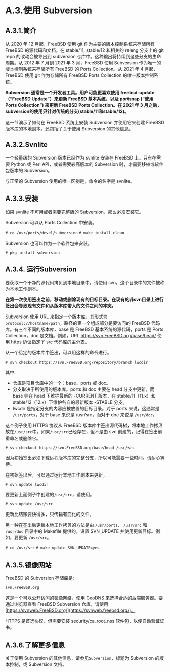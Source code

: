 # A.3.使用 Subversion

## A.3.1.简介

从 2020 年 12 月起，FreeBSD 使用 git 作为主要的版本控制系统来存储所有 FreeBSD 的源代码和文档。在 stable/11, stable/12 和相关的 releng 分支上的 git repo 的改动会被导出到 subversion 仓库中。这种输出将持续到这些分支的生命周期。从 2012 年 7 月到 2021 年 3 月，FreeBSD 使用 Subversion 作为唯一的版本控制系统来存储所有 FreeBSD 的 Ports Collection。从 2021 年 4 月起，FreeBSD 使用 git 作为存储所有 FreeBSD Ports Collection 的唯一版本控制系统。

**Subversion 通常是一个开发者工具。用户可能更喜欢使用 freebsd-update（“FreeBSD Update”）来更新 FreeBSD 基本系统，以及 portsnap (“使用 Ports Collection”) 来更新 FreeBSD Ports Collection。在 2021 年 3 月之后，subversion的使用只针对传统的分支(stable/11和stable/12)。**

这一节演示了如何在 FreeBSD 系统上安装 Subversion 并使用它来创建 FreeBSD 版本库的本地副本。还包括了关于使用 Subversion 的其他信息。

## A.3.2.Svnlite

一个轻量级的 Subversion 版本已经作为 svnlite 安装在 FreeBSD 上。只有在需要 Python 或 Perl API，或者需要较高版本的 Subversion 时，才需要移植或软件包版本的 Subversion。

与正常的 Subversion 使用的唯一区别是，命令的名字是 svnlite。

## A.3.3.安装

如果 svnlite 不可用或者需要完整版的 Subversion，那么必须安装它。

Subversion 可以从 Ports Collection 中安装。

`# cd /usr/ports/devel/subversion`
`# make install clean`

Subversion 也可以作为一个软件包来安装。

`# pkg install subversion`

## A.3.4. 运行Subversion

要获取一个干净的源代码拷贝到本地目录中，请使用 svn。这个目录中的文件被称为本地工作副本。

**在第一次使用签出之前，移动或删除现有的目标目录。在现有的非svn目录上进行签出会导致现有文件和从版本库带入的文件之间的冲突。**

Subversion 使用 URL 来指定一个版本库，其形式为`protocol://hostname/path`。路径的第一个组成部分是要访问的 FreeBSD 代码库。有三个不同的版本库，base 是 FreeBSD 基本系统的源代码，ports 是 Ports Collection，doc 是文档。例如，URL https://svn.FreeBSD.org/base/head/ 使用 https 协议指定了 src 代码库的主分支。

从一个给定的版本库中签出，可以用这样的命令进行。

`# svn checkout https://svn.FreeBSD.org/repository/branch lwcdir`

其中:

- 仓库是项目仓库中的一个：base、ports 或 doc。
- 分支取决于所使用的版本库。ports 和 doc 主要在 head 分支中更新，而 base 则在 head 下维护最新的 -CURRENT 版本，在 stable/11（11.x）和 stable/12（12.x）下维护各自的最新版本 -STABLE 分支。
- lwcdir 是指定分支的内容应被放置的目标目录。对于 ports 来说，这通常是 `/usr/ports`，对于 base 来说是 /usr/src，而对于 doc 来说是 `/usr/doc`。

这个例子使用 HTTPS 协议从 FreeBSD 版本库中签出源代码树，将本地工作拷贝放在`/usr/src`中。如果`/usr/src`已经存在，但不是由 svn 创建的，记得在签出前重命名或删除它。

`# svn checkout https://svn.FreeBSD.org/base/head /usr/src`

因为初始签出必须下载远程版本库的完整分支，所以可能需要一些时间。请耐心等待。

在初始签出后，可以通过运行本地工作副本来更新。

`# svn update lwcdir`

要更新上面例子中创建的`/usr/src`，请使用。

`# svn update /usr/src`

更新比结账要快得多，只传输有变化的文件。

另一种在签出后更新本地工作拷贝的方法是由 `/usr/ports`、 `/usr/src` 和 `/usr/doc` 目录中的 Makefile 提供的。设置 SVN_UPDATE 并使用更新目标。例如，要更新 `/usr/src`。

`# cd /usr/src`
`# make update SVN_UPDATE=yes`

## A.3.5.镜像网站

FreeBSD 的 Subversion 存储库是:

`svn.FreeBSD.org`

这是一个可以公开访问的镜像网络，使用 GeoDNS 来选择合适的后端服务器。要通过浏览器查看 FreeBSD Subversion 仓库，请使用 [https://svnweb.FreeBSD.org/](https://svnweb.freebsd.org/)。

HTTPS 是首选协议，但需要安装 security/ca_root_nss 软件包，以便自动验证证书。

## A.3.6.了解更多信息 

关于使用 Subversion 的其他信息，请参见`Subversion`，标题为 Subversion 的版本控制，或 Subversion 文档。


